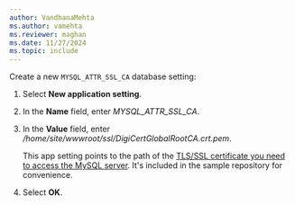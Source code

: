 ```yaml
---
author: VandhanaMehta
ms.author: vamehta
ms.reviewer: maghan
ms.date: 11/27/2024
ms.topic: include
---
```


Create a new `MYSQL_ATTR_SSL_CA` database setting:

1. Select **New application setting**.
1. In the **Name** field, enter *MYSQL_ATTR_SSL_CA*.
1. In the **Value** field, enter */home/site/wwwroot/ssl/DigiCertGlobalRootCA.crt.pem*.

    This app setting points to the path of the [TLS/SSL certificate you need to access the MySQL server](../../how-to-connect-tls-ssl.md#download-the-public-ssl-certificate). It's included in the sample repository for convenience.

1. Select **OK**.
